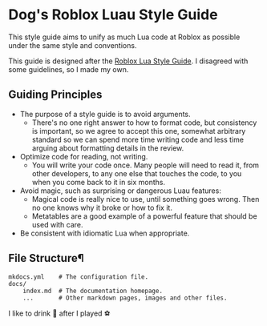 # Dog's Roblox Luau Style Guide

This style guide aims to unify as much Lua code at Roblox as possible under the same style and conventions.

This guide is designed after the [Roblox Lua Style Guide](https://roblox.github.io/lua-style-guide/). I disagreed with some guidelines, so I made my own.

## Guiding Principles

-  The purpose of a style guide is to avoid arguments.
   -  There's no one right answer to how to format code, but consistency is important, so we agree to accept this one, somewhat arbitrary standard so we can spend more time writing code and less time arguing about formatting details in the review.
-  Optimize code for reading, not writing.
   -  You will write your code once. Many people will need to read it, from other developers, to any one else that touches the code, to you when you come back to it in six months.
-  Avoid magic, such as surprising or dangerous Luau features:
   -  Magical code is really nice to use, until something goes wrong. Then no one knows why it broke or how to fix it.
   -  Metatables are a good example of a powerful feature that should be used with care.
-  Be consistent with idiomatic Lua when appropriate.

## File Structure¶

    mkdocs.yml    # The configuration file.
    docs/
    	index.md  # The documentation homepage.
    	...       # Other markdown pages, images and other files.

I like to drink :beers: after I played :soccer:
